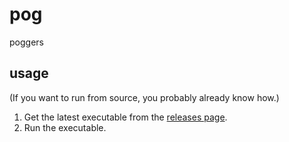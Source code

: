 # pog
poggers

## usage
(If you want to run from source, you probably already know how.)

1. Get the latest executable from the [releases page](https://github.com/ControlledStonks/pog/releases).
2. Run the executable.
